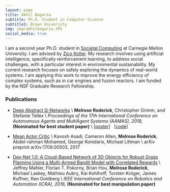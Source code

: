 ```yaml
---
layout: page
title: Akhil Bagaria
subtitle: Ph.D. Student in Computer Science
subtitle2: Brown University
img: img/akhilbagaria.JPG
social_media: true
---
```


I am a second year Ph.D. student in
<a href="http://sc.cs.cmu.edu/" target="_blank">Societal Computing</a>
at Carnegie Mellon University.
I am advised by
<a href="http://zicokolter.com/" target="_blank">Zico Kolter</a>.
My research involves using artificial intelligence, specifically reinforcement learning, to address social challenges, with a particular interest in environmental sustainability.
My current research focuses on safely exploring the dynamics of real-world systems.
I am applying this work to improve the energy efficiency of complex systems, such as in car engines and fusion reactors.
I am funded by the NSF Graduate Research Fellowship.


### __Publications__

* <a href="https://arxiv.org/pdf/1710.00459.pdf" target="_blank">Deep Abstract Q-Networks</a> \\
__Melrose Roderick__, Christopher Grimm, and Stefanie Tellex \\
_Proceedings of the 17th International Conference on Autonomous Agents and MultiAgent Systems (AAMAS), 2018,_ __(Nominated for best student paper)__ \\
<a href="files/2018/daqn_poster.pdf" target="_blank">[poster]</a>
&nbsp;
<a href="https://github.com/chrisgrimm/deep_abstract_q_network" target="_blank">[code]</a>

* <a href="https://www.cl.uni-heidelberg.de/courses/ws17/reinforcement/AsadiETAL17.pdf" target="_blank">Mean Actor Critic</a> \\
Kavosh Asadi, Cameron Allen, __Melrose Roderick__, Abdel-rahman Mohamed, George Konidaris, Michael Littman \\
arXiv preprint arXiv:1709.00503, 2017

* <a href="http://www.brianhou.com/pubs/icra16-dexnet.pdf" target="_blank">Dex-Net  1.0:  A  Cloud-Based  Network  of  3D  Objects  for  Robust  Grasp
Planning Using a Multi-Armed Bandit Model with Correlated Rewards</a> \\
Jeffrey Mahler, Florian T. Pokorny, Brian Hou, __Melrose Roderick__, Michael Laskey, Mathieu Aubry, Kai Kohlhoff, Torsten Kr&#246;ger, James Kuffner, Ken Goldberg \\
_IEEE International Conference on Robotics and Automation (ICRA), 2016,_ __(Nominated for best manipulation paper)__
